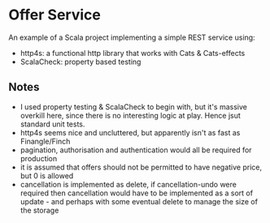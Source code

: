 # Offer Service

An example of a Scala project implementing a simple REST service using:
- http4s: a functional http library that works with Cats & Cats-effects
- ScalaCheck: property based testing

## Notes
- I used property testing & ScalaCheck to begin with, but it's massive overkill here, since there is no interesting logic at play. Hence jsut standard unit tests.
- http4s seems nice and uncluttered, but apparently isn't as fast as Finangle/Finch
- pagination, authorisation and authentication would all be required for production
- it is assumed that offers should not be permitted to have negative price, but 0 is allowed
- cancellation is implemented as delete, if cancellation-undo were required then cancellation would have to be implemented as a sort of update - and perhaps with some eventual delete to manage the size of the storage